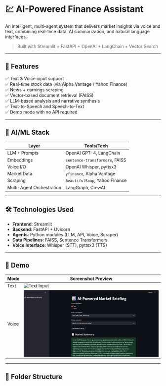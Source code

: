 # 💹 AI-Powered Finance Assistant

An intelligent, multi-agent system that delivers market insights via voice and text, combining real-time data, AI summarization, and natural language interfaces.

> Built with Streamlit + FastAPI + OpenAI + LangChain + Vector Search

---

## 🚀 Features

✅ Text & Voice input support  
✅ Real-time stock data (via Alpha Vantage / Yahoo Finance)  
✅ News + earnings scraping  
✅ Vector-based document retrieval (FAISS)  
✅ LLM-based analysis and narrative synthesis  
✅ Text-to-Speech and Speech-to-Text  
✅ Demo mode with no API required

---

## 🧠 AI/ML Stack

| Layer               | Tools/Tech                         |
|--------------------|------------------------------------|
| LLM + Prompts       | OpenAI GPT-4, LangChain            |
| Embeddings          | `sentence-transformers`, FAISS     |
| Voice I/O           | OpenAI Whisper, pyttsx3            |
| Market Data         | `yfinance`, Alpha Vantage          |
| Scraping            | `BeautifulSoup`, Yahoo Finance     |
| Multi-Agent Orchestration | LangGraph, CrewAI             |

---

## 🛠️ Technologies Used

- **Frontend**: Streamlit
- **Backend**: FastAPI + Uvicorn
- **Agents**: Python modules (LLM, API, Voice, Scraper)
- **Data Pipelines**: FAISS, Sentence Transformers
- **Voice Interface**: Whisper (STT), pyttsx3 (TTS)

---

## 🎥 Demo

| Mode      | Screenshot Preview                         |
|-----------|---------------------------------------------|
| Text      | ![Text Input](docs/demo_text.png)           |
| Voice     | ![Voice Input](docs/demo_voice.png)         |

---

## 📂 Folder Structure


 
